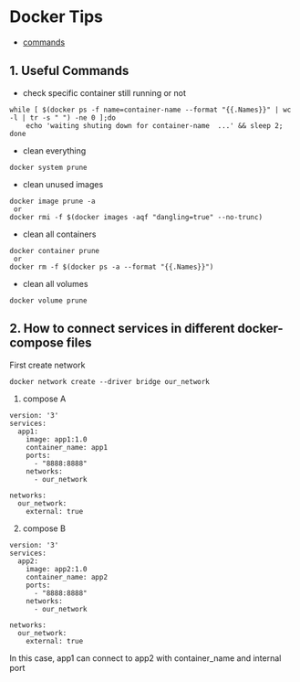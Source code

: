 # Docker Tips

- [commands](https://github.com/hiromaily/documents/blob/main/docker-tips/commands.md)

## 1. Useful Commands

- check specific container still running or not

```
while [ $(docker ps -f name=container-name --format "{{.Names}}" | wc -l | tr -s " ") -ne 0 ];do
    echo 'waiting shuting down for container-name  ...' && sleep 2;
done
```

- clean everything

```
docker system prune
```

- clean unused images

```
docker image prune -a
 or
docker rmi -f $(docker images -aqf "dangling=true" --no-trunc)
```

- clean all containers

```
docker container prune
 or
docker rm -f $(docker ps -a --format "{{.Names}}")
```

- clean all volumes

```
docker volume prune
```

## 2. How to connect services in different docker-compose files

First create network

```
docker network create --driver bridge our_network
```

1. compose A

```
version: '3'
services:
  app1:
    image: app1:1.0
    container_name: app1
    ports:
      - "8888:8888"
    networks:
      - our_network

networks:
  our_network:
    external: true
```

2. compose B

```
version: '3'
services:
  app2:
    image: app2:1.0
    container_name: app2
    ports:
      - "8888:8888"
    networks:
      - our_network

networks:
  our_network:
    external: true
```

In this case, app1 can connect to app2 with container_name and internal port
